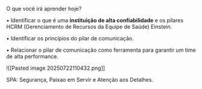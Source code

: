 O que você irá aprender hoje?

• Identificar o que é uma **instituição de alta confiabilidade** e os pilares HCRM (Gerenciamento de Recursos da Equipe de Saúde) Einstein.

• Identificar os princípios do pilar de comunicação.

• Relacionar o pilar de comunicação como ferramenta para garantir um time de alta performance.


![[Pasted image 20250722110432.png]]



SPA: Segurança, Paixao em Servir e Atenção aos Detalhes. 